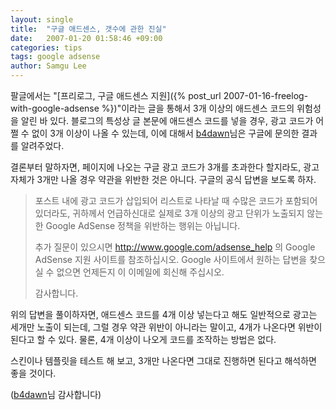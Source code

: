 ```yaml
---
layout: single
title:  "구글 애드센스, 갯수에 관한 진실"
date:   2007-01-20 01:58:46 +09:00
categories: tips
tags: google adsense
author: Samgu Lee
---
```

팔글에서는 "[프리로그, 구글 애드센스 지원]({% post_url 2007-01-16-freelog-with-google-adsense %})"이라는 글을 통해서 3개 이상의 애드센스 코드의 위험성을 알린 바 있다. 블로그의 특성상 글 본문에 애드센스 코드를 넣을 경우, 광고 코드가 어쩔 수 없이 3개 이상이 나올 수 있는데, 이에 대해서 [b4dawn](http://b4dawn.blogspot.com/)님은 구글에 문의한 결과를 알려주었다.

결론부터 말하자면, 페이지에 나오는 구글 광고 코드가 3개를 초과한다 할지라도, 광고 자체가 3개만 나올 경우 약관을 위반한 것은 아니다. 구글의 공식 답변을 보도록 하자.

> 포스트 내에 광고 코드가 삽입되어 리스트로 나타날 때 수많은 코드가 포함되어 있더라도, 귀하께서 언급하신대로 실제로 3개 이상의 광고 단위가 노출되지 않는 한 Google AdSense 정책을 위반하는 행위는 아닙니다.
> 
> 추가 질문이 있으시면 http://www.google.com/adsense_help 의 Google AdSense 지원 사이트를 참조하십시오. Google 사이트에서 원하는 답변을 찾으실 수 없으면 언제든지 이 이메일에 회신해 주십시오.
> 
> 감사합니다.

위의 답변을 풀이하자면, 애드센스 코드를 4개 이상 넣는다고 해도 일반적으로 광고는 세개만 노출이 되는데, 그럴 경우 약관 위반이 아니라는 말이고, 4개가 나온다면 위반이 된다고 할 수 있다. 물론, 4개 이상이 나오게 코드를 조작하는 방법은 없다.

스킨이나 템플릿을 테스트 해 보고, 3개만 나온다면 그대로 진행하면 된다고 해석하면 좋을 것이다.

([b4dawn](http://b4dawn.blogspot.com/)님 감사합니다)
